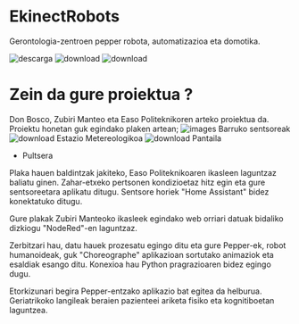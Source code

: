 # EkinectRobots

Gerontologia-zentroen pepper robota, automatizazioa eta domotika.

![descarga](https://user-images.githubusercontent.com/124257919/218085893-a27b28bb-b2d8-44dc-8522-3110dc84cecb.jpeg)
![download](https://user-images.githubusercontent.com/124257919/218086481-1378a78e-4551-4420-b88f-a8df2983637b.jpg)
![download](https://user-images.githubusercontent.com/124257919/218088690-480dc9fb-4309-41bd-9c87-522be7ed8863.jpg)
# Zein da gure proiektua ?

Don Bosco, Zubiri Manteo eta Easo Politeknikoren arteko proiektua da. Proiektu honetan guk egindako plaken artean;
![images](https://user-images.githubusercontent.com/124257919/218395144-f82175ca-1292-40ea-b98d-4d9f054e8dae.jpg)
                              Barruko sentsoreak
![download](https://user-images.githubusercontent.com/124257919/218395510-ee982a1c-4218-41ed-be22-7e651fcf561f.png)
                              Estazio Metereologikoa
![download](https://user-images.githubusercontent.com/124257919/218395846-35b05018-82b6-43a4-93a2-7b937a1145b4.jpg)
                              Pantaila
- Pultsera

Plaka hauen baldintzak jakiteko, Easo Politeknikoaren ikasleen laguntzaz baliatu ginen. Zahar-etxeko pertsonen kondizioetaz hitz egin eta gure sentsoreetara aplikatu ditugu. Sentsore horiek "Home Assistant" bidez konektatuko ditugu. 





Gure plakak Zubiri Manteoko ikasleek egindako web orriari datuak bidaliko dizkiogu "NodeRed"-en laguntzaz.





Zerbitzari hau, datu hauek prozesatu egingo ditu eta gure Pepper-ek, robot humanoideak, guk "Choreographe" aplikazioan sortutako animaziok eta esaldiak esango ditu. Konexioa hau Python pragrazioaren bidez egingo dugu.




Etorkizunari begira Pepper-entzako aplikazio bat egitea da helburua. Geriatrikoko langileak beraien pazienteei ariketa fisiko eta kognitiboetan laguntzea.   
